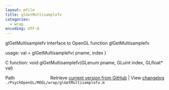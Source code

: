 ```yaml
---
layout: mfile
title: glGetMultisamplefv
categories:
  - wrap
encoding: UTF-8
---
```


glGetMultisamplefv  Interface to OpenGL function glGetMultisamplefv

usage:  val = glGetMultisamplefv\( pname, index \)

C function:  void glGetMultisamplefv\(GLenum pname, GLuint index, GLfloat\* val\)


<div class="code_header" style="text-align:right;">
  <span style="float:left;">Path&nbsp;&nbsp;</span> <span class="counter">Retrieve <a href=
  "https://raw.github.com/Psychtoolbox-3/Psychtoolbox-3/beta/./PsychOpenGL/MOGL/wrap/glGetMultisamplefv.m">current version from GitHub</a> | View <a href=
  "https://github.com/Psychtoolbox-3/Psychtoolbox-3/commits/beta/./PsychOpenGL/MOGL/wrap/glGetMultisamplefv.m">changelog</a></span>
</div>
<div class="code">
  <code>./PsychOpenGL/MOGL/wrap/glGetMultisamplefv.m</code>
</div>
